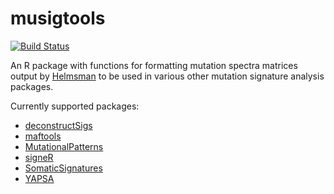 # musigtools

[![Build Status](https://travis-ci.org/carjed/musigtools.svg?branch=master)](https://travis-ci.org/carjed/musigtools)

An R package with functions for formatting mutation spectra matrices output by [Helmsman](https://github.com/carjed/helmsman) to be used in various other mutation signature analysis packages.

Currently supported packages:

- [deconstructSigs](https://cran.r-project.org/web/packages/deconstructSigs/index.html)
- [maftools](https://bioconductor.org/packages/release/bioc/html/maftools.html)
- [MutationalPatterns](http://bioconductor.org/packages/release/bioc/html/MutationalPatterns.html)
- [signeR](http://bioconductor.org/packages/release/bioc/html/signeR.html)
- [SomaticSignatures](http://bioconductor.org/packages/release/bioc/html/SomaticSignatures.html)
- [YAPSA](http://bioconductor.org/packages/release/bioc/html/YAPSA.html)
